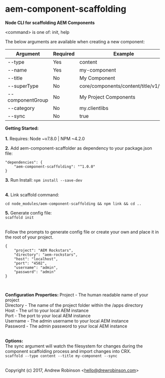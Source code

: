 # aem-component-scaffolding

**Node CLI for scaffolding AEM Components**

&lt;command&gt; is one of: init, help<br/>

The below arguments are available when creating a new component:

| **Argument** | **Required** | **Example** |
|---|---|---|
| --type | Yes | content |
| --name | Yes | my-component |
| --title | No | My Component |
| --superType | No | core/components/content/title/v1/title |
| --componentGroup | No | My Project Components |
| --category | No | my.clientlibs |
| --sync | No | true | 


**Getting Started:**
<br/><br/>
**1.**  Requires:   Node ~v7.8.0 | NPM ~4.2.0


**2.**  Add aem-component-scaffolder as dependency to your package.json file:
```
"dependencies": {
    "aem-component-scaffolding": "^1.0.0"
}
  ```

**3.**  Run Install:
```npm install --save-dev```<br/><br/>

**4.**  Link scaffold command:<br>
```
cd node_modules/aem-component-scaffolding && npm link && cd ..
```


**5.**  Generate config file:<br/>
```scaffold init```<br/><br/>


Follow the prompts  to generate config file or create your own and place it in the root of your project.<br/>
```
{
	"project": "AEM Rockstars",
	"directory": "aem-rockstars",
	"host": "localhost",
	"port": "4502",
	"username": "admin",
	"password": "admin"
}
```
<br/>


**Configuration Properties:**
Project - The human readable name of your project<br/>
Directory - The name of the project folder within the /apps directory<br/>
Host - The url to your local AEM instance<br/>
Port - The port to your local AEM instance<br/>
Username - The admin username to your local AEM instance<br/>
Password - The admin password to your local AEM instance
<br/><br/>


**Options:**
<br/>
The sync argument will watch the filesystem for changes during the component scaffolding process and import changes into CRX.<br/>
```scaffold --type content --title my-component --sync```
<br/><br/>

Copyright (c) 2017, Andrew Robinson &lt;hello@drewrobinson.com&gt;<br/>
